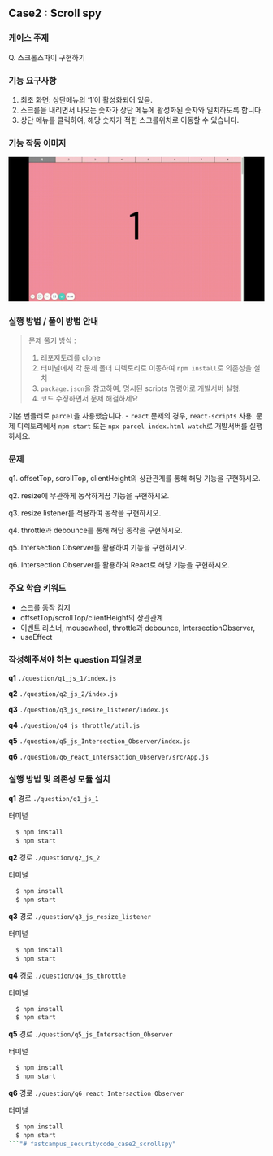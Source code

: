 ## Case2 : Scroll spy


### 케이스 주제
Q. 스크롤스파이 구현하기


### 기능 요구사항
1. 최초 화면: 상단메뉴의 ‘1’이 활성화되어 있음.
2. 스크롤을 내리면서 나오는 숫자가 상단 메뉴에 활성화된 숫자와 일치하도록 합니다.
3. 상단 메뉴를 클릭하여, 해당 숫자가 적힌 스크롤위치로 이동할 수 있습니다.


### 기능 작동 이미지
![scroll_spy](./scrollSpy.gif)


### 실행 방법 / 풀이 방법 안내
> 문제 풀기 방식 :
>
> 1. 레포지토리를 clone
> 2. 터미널에서 각 문제 폴더 디렉토리로 이동하여 `npm install`로 의존성을 설치
> 3. `package.json`을 참고하여, 명시된 scripts 명령어로 개발서버 실행.
> 4. 코드 수정하면서 문제 해결하세요

기본 번들러로 `parcel`을 사용했습니다. - `react` 문제의 경우, `react-scripts` 사용. 문제 디렉토리에서 `npm start` 또는 `npx parcel index.html watch`로 개발서버를 실행하세요.


### 문제
q1. offsetTop, scrollTop, clientHeight의 상관관계를 통해 해당 기능을 구현하시오.

q2. resize에 무관하게 동작하게끔 기능을 구현하시오.

q3. resize listener를 적용하여 동작을 구현하시오.

q4. throttle과 debounce를 통해 해당 동작을 구현하시오.

q5. Intersection Observer를 활용하여 기능을 구현하시오.

q6. Intersection Observer를 활용하여 React로 해당 기능을 구현하시오.


### 주요 학습 키워드
- 스크롤 동작 감지
- offsetTop/scrollTop/clientHeight의 상관관계
- 이벤트 리스너, mousewheel, throttle과 debounce, IntersectionObserver, 
- useEffect


### 작성해주셔야 하는 question 파일경로
**q1**
`./question/q1_js_1/index.js`

**q2**
`./question/q2_js_2/index.js`

**q3**
`./question/q3_js_resize_listener/index.js`

**q4**
`./question/q4_js_throttle/util.js`

**q5**
`./question/q5_js_Intersection_Observer/index.js`

**q6**
`./question/q6_react_Intersaction_Observer/src/App.js`


### 실행 방법 및 의존성 모듈 설치
**q1**
경로
`./question/q1_js_1`

터미널
```bash
  $ npm install
  $ npm start
```


**q2**
경로
`./question/q2_js_2`

터미널
```bash
  $ npm install
  $ npm start
```

**q3**
경로
`./question/q3_js_resize_listener`

터미널
```bash
  $ npm install
  $ npm start
```

**q4**
경로
`./question/q4_js_throttle`

터미널
```bash
  $ npm install
  $ npm start
```

**q5**
경로
`./question/q5_js_Intersection_Observer`

터미널
```bash
  $ npm install
  $ npm start
```

**q6**
경로
`./question/q6_react_Intersaction_Observer`

터미널
```bash
  $ npm install
  $ npm start
```"# fastcampus_securitycode_case2_scrollspy" 
